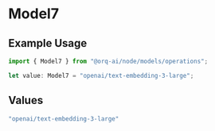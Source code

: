 # Model7

## Example Usage

```typescript
import { Model7 } from "@orq-ai/node/models/operations";

let value: Model7 = "openai/text-embedding-3-large";
```

## Values

```typescript
"openai/text-embedding-3-large"
```